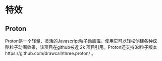 # 特效

## Proton
 Proton是一个轻量、灵活的Javascript粒子动画库。使用它可以轻松创建各种炫酷粒子动画效果，该项目在github被近 2k 项目引用。Proton还支持3d粒子版本https://github.com/drawcall/three.proton/ 。